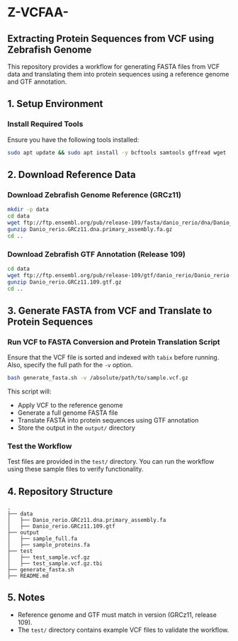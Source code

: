 # Z-VCFAA-

## Extracting Protein Sequences from VCF using Zebrafish Genome

This repository provides a workflow for generating FASTA files from VCF data and translating them into protein sequences using a reference genome and GTF annotation.

## 1. Setup Environment

### Install Required Tools
Ensure you have the following tools installed:

```bash
sudo apt update && sudo apt install -y bcftools samtools gffread wget
```

## 2. Download Reference Data

### Download Zebrafish Genome Reference (GRCz11)
```bash
mkdir -p data
cd data
wget ftp://ftp.ensembl.org/pub/release-109/fasta/danio_rerio/dna/Danio_rerio.GRCz11.dna.primary_assembly.fa.gz
gunzip Danio_rerio.GRCz11.dna.primary_assembly.fa.gz
cd ..
```

### Download Zebrafish GTF Annotation (Release 109)
```bash
cd data
wget ftp://ftp.ensembl.org/pub/release-109/gtf/danio_rerio/Danio_rerio.GRCz11.109.gtf.gz
gunzip Danio_rerio.GRCz11.109.gtf.gz
cd ..
```

## 3. Generate FASTA from VCF and Translate to Protein Sequences

### Run VCF to FASTA Conversion and Protein Translation Script

Ensure that the VCF file is sorted and indexed with `tabix` before running. Also, specify the full path for the `-v` option.

```bash
bash generate_fasta.sh -v /absolute/path/to/sample.vcf.gz
```

This script will:
- Apply VCF to the reference genome
- Generate a full genome FASTA file
- Translate FASTA into protein sequences using GTF annotation
- Store the output in the `output/` directory

### Test the Workflow
Test files are provided in the `test/` directory. You can run the workflow using these sample files to verify functionality.

## 4. Repository Structure
```
.
├── data
│   ├── Danio_rerio.GRCz11.dna.primary_assembly.fa
│   ├── Danio_rerio.GRCz11.109.gtf
├── output
│   ├── sample_full.fa
│   ├── sample_proteins.fa
├── test
│   ├── test_sample.vcf.gz
│   ├── test_sample.vcf.gz.tbi
├── generate_fasta.sh
├── README.md
```

## 5. Notes
- Reference genome and GTF must match in version (GRCz11, release 109).
- The `test/` directory contains example VCF files to validate the workflow.
